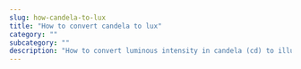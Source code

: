 ```yaml
---
slug: how-candela-to-lux
title: "How to convert candela to lux"
category: ""
subcategory: ""
description: "How to convert luminous intensity in candela (cd) to illuminance in lux  (lx)."
---
```


